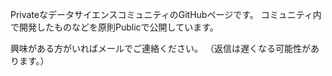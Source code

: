 PrivateなデータサイエンスコミュニティのGitHubページです。
コミュニティ内で開発したものなどを原則Publicで公開しています。

興味がある方がいればメールでご連絡ください。
（返信は遅くなる可能性があります。）
